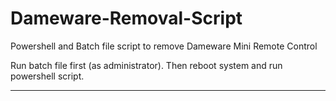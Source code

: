 # Dameware-Removal-Script

Powershell and Batch file script to remove Dameware Mini Remote Control

Run batch file first (as administrator). Then reboot system and run powershell script. 

---
